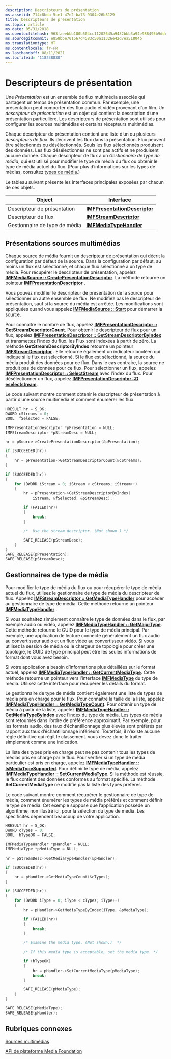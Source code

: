 ```yaml
---
description: Descripteurs de présentation
ms.assetid: 714c8bda-5ce1-47e2-ba73-9304e26b3129
title: Descripteurs de présentation
ms.topic: article
ms.date: 05/31/2018
ms.openlocfilehash: 963faeebbb180b504cc11202645a9432bbb3a94e988495b9ddcf96e550b05519
ms.sourcegitcommit: e858bbe701567d4583c50a11326e42d7ea51804b
ms.translationtype: MT
ms.contentlocale: fr-FR
ms.lasthandoff: 08/11/2021
ms.locfileid: "118238830"
---
```

# <a name="presentation-descriptors"></a>Descripteurs de présentation

Une *Présentation* est un ensemble de flux multimédia associés qui partagent un temps de présentation commun. Par exemple, une présentation peut comporter des flux audio et vidéo provenant d’un film. Un *descripteur de présentation* est un objet qui contient la description d’une présentation particulière. Les descripteurs de présentation sont utilisés pour configurer les sources multimédias et certains récepteurs multimédias.

Chaque descripteur de présentation contient une liste d’un ou plusieurs *descripteurs de flux*. Ils décrivent les flux dans la présentation. Flux peuvent être sélectionnés ou désélectionnés. Seuls les flux sélectionnés produisent des données. Les flux désélectionnés ne sont pas actifs et ne produisent aucune donnée. Chaque descripteur de flux a un *Gestionnaire de type de média*, qui est utilisé pour modifier le type de média du flux ou obtenir le type de média actuel du flux. (Pour plus d’informations sur les types de médias, consultez [types de média](media-types.md).)

Le tableau suivant présente les interfaces principales exposées par chacun de ces objets.



| Object                  | Interface                                                      |
|-------------------------|----------------------------------------------------------------|
| Descripteur de présentation | [**IMFPresentationDescriptor**](/windows/desktop/api/mfidl/nn-mfidl-imfpresentationdescriptor) |
| Descripteur de flux       | [**IMFStreamDescriptor**](/windows/desktop/api/mfidl/nn-mfidl-imfstreamdescriptor)             |
| Gestionnaire de type de média      | [**IMFMediaTypeHandler**](/windows/desktop/api/mfidl/nn-mfidl-imfmediatypehandler)             |



 

## <a name="media-source-presentations"></a>Présentations sources multimédias

Chaque source de média fournit un descripteur de présentation qui décrit la configuration par défaut de la source. Dans la configuration par défaut, au moins un flux est sélectionné, et chaque flux sélectionné a un type de média. Pour récupérer le descripteur de présentation, appelez [**IMFMediaSource :: CreatePresentationDescriptor**](/windows/desktop/api/mfidl/nf-mfidl-imfmediasource-createpresentationdescriptor). La méthode retourne un pointeur [**IMFPresentationDescriptor**](/windows/desktop/api/mfidl/nn-mfidl-imfpresentationdescriptor) .

Vous pouvez modifier le descripteur de présentation de la source pour sélectionner un autre ensemble de flux. Ne modifiez pas le descripteur de présentation, sauf si la source du média est arrêtée. Les modifications sont appliquées quand vous appelez [**IMFMediaSource :: Start**](/windows/desktop/api/mfidl/nf-mfidl-imfmediasource-start) pour démarrer la source.

Pour connaître le nombre de flux, appelez [**IMFPresentationDescriptor :: GetStreamDescriptorCount**](/windows/desktop/api/mfidl/nf-mfidl-imfpresentationdescriptor-getstreamdescriptorcount). Pour obtenir le descripteur de flux pour un flux, appelez [**IMFPresentationDescriptor :: GetStreamDescriptorByIndex**](/windows/desktop/api/mfidl/nf-mfidl-imfpresentationdescriptor-getstreamdescriptorbyindex) et transmettez l’index du flux. les Flux sont indexées à partir de zéro. La méthode **GetStreamDescriptorByIndex** retourne un pointeur [**IMFStreamDescriptor**](/windows/desktop/api/mfidl/nn-mfidl-imfstreamdescriptor) . Elle retourne également un indicateur booléen qui indique si le flux est sélectionné. Si le flux est sélectionné, la source du média produit des données pour ce flux. Dans le cas contraire, la source ne produit pas de données pour ce flux. Pour sélectionner un flux, appelez [**IMFPresentationDescriptor :: SelectStream**](/windows/desktop/api/mfidl/nf-mfidl-imfpresentationdescriptor-selectstream) avec l’index du flux. Pour désélectionner un flux, appelez [**IMFPresentationDescriptor ::D eselectstream**](/windows/desktop/api/mfidl/nf-mfidl-imfpresentationdescriptor-deselectstream).

Le code suivant montre comment obtenir le descripteur de présentation à partir d’une source multimédia et comment énumérer les flux.


```C++
HRESULT hr = S_OK;
DWORD cStreams = 0;
BOOL  fSelected = FALSE;

IMFPresentationDescriptor *pPresentation = NULL;
IMFStreamDescriptor *pStreamDesc = NULL;

hr = pSource->CreatePresentationDescriptor(&pPresentation);

if (SUCCEEDED(hr))
{
    hr = pPresentation->GetStreamDescriptorCount(&cStreams);
}

if (SUCCEEDED(hr))
{
    for (DWORD iStream = 0; iStream < cStreams; iStream++)
    {
        hr = pPresentation->GetStreamDescriptorByIndex(
            iStream, &fSelected, &pStreamDesc);

        if (FAILED(hr))
        {
            break;
        }

        /*  Use the stream descriptor. (Not shown.) */

        SAFE_RELEASE(pStreamDesc);
    }
}
SAFE_RELEASE(pPresentation);
SAFE_RELEASE(pStreamDesc);
```



## <a name="media-type-handlers"></a>Gestionnaires de type de média

Pour modifier le type de média du flux ou pour récupérer le type de média actuel du flux, utilisez le gestionnaire de type de média du descripteur de flux. Appelez [**IMFStreamDescriptor :: GetMediaTypeHandler**](/windows/desktop/api/mfidl/nf-mfidl-imfstreamdescriptor-getmediatypehandler) pour accéder au gestionnaire de type de média. Cette méthode retourne un pointeur [**IMFMediaTypeHandler**](/windows/desktop/api/mfidl/nn-mfidl-imfmediatypehandler) .

Si vous souhaitez simplement connaître le type de données dans le flux, par exemple audio ou vidéo, appelez [**IMFMediaTypeHandler :: GetMajorType**](/windows/desktop/api/mfidl/nf-mfidl-imfmediatypehandler-getmajortype). Cette méthode retourne le GUID pour le type de média principal. Par exemple, une application de lecture connecte généralement un flux audio au convertisseur audio et un flux vidéo au convertisseur vidéo. Si vous utilisez la session de média ou le chargeur de topologie pour créer une topologie, le GUID de type principal peut être les seules informations de format dont vous avez besoin.

Si votre application a besoin d’informations plus détaillées sur le format actuel, appelez [**IMFMediaTypeHandler :: GetCurrentMediaType**](/windows/desktop/api/mfidl/nf-mfidl-imfmediatypehandler-getcurrentmediatype). Cette méthode retourne un pointeur vers l’interface [**IMFMediaType**](/windows/desktop/api/mfobjects/nn-mfobjects-imfmediatype) du type de média. Utilisez cette interface pour récupérer les détails du format.

Le gestionnaire de type de média contient également une liste de types de média pris en charge pour le flux. Pour connaître la taille de la liste, appelez [**IMFMediaTypeHandler :: GetMediaTypeCount**](/windows/desktop/api/mfidl/nf-mfidl-imfmediatypehandler-getmediatypecount). Pour obtenir un type de média à partir de la liste, appelez [**IMFMediaTypeHandler :: GetMediaTypeByIndex**](/windows/desktop/api/mfidl/nf-mfidl-imfmediatypehandler-getmediatypebyindex) avec l’index du type de média. Les types de média sont retournés dans l’ordre de préférence approximatif. Par exemple, pour les formats audio, des taux d’échantillonnage plus élevés sont préférés par rapport aux taux d’échantillonnage inférieurs. Toutefois, il n’existe aucune règle définitive qui régit le classement. vous devez donc le traiter simplement comme une indication.

La liste des types pris en charge peut ne pas contenir tous les types de médias pris en charge par le flux. Pour vérifier si un type de média particulier est pris en charge, appelez [**IMFMediaTypeHandler :: IsMediaTypeSupported**](/windows/desktop/api/mfidl/nf-mfidl-imfmediatypehandler-ismediatypesupported). Pour définir le type de média, appelez [**IMFMediaTypeHandler :: SetCurrentMediaType**](/windows/desktop/api/mfidl/nf-mfidl-imfmediatypehandler-setcurrentmediatype). Si la méthode est réussie, le flux contient des données conformes au format spécifié. La méthode **SetCurrentMediaType** ne modifie pas la liste des types préférés.

Le code suivant montre comment récupérer le gestionnaire de type de média, comment énumérer les types de média préférés et comment définir le type de média. Cet exemple suppose que l’application possède un algorithme, non illustré ici, pour la sélection du type de média. Les spécificités dépendent beaucoup de votre application.


```C++
HRESULT hr = S_OK;
DWORD cTypes = 0;
BOOL  bTypeOK = FALSE;

IMFMediaTypeHandler *pHandler = NULL;
IMFMediaType *pMediaType = NULL;

hr = pStreamDesc->GetMediaTypeHandler(&pHandler);

if (SUCCEEDED(hr))
{
    hr = pHandler->GetMediaTypeCount(&cTypes);
}

if (SUCCEEDED(hr))
{
    for (DWORD iType = 0; iType < cTypes; iType++)
    {   
        hr = pHandler->GetMediaTypeByIndex(iType, &pMediaType);

        if (FAILED(hr))
        {
            break;
        }

        /* Examine the media type. (Not shown.)  */

        /* If this media type is acceptable, set the media type. */

        if (bTypeOK)
        {
            hr = pHandler->SetCurrentMediaType(pMediaType);
            break;
        }

        SAFE_RELEASE(pMediaType);
    }
}    

SAFE_RELEASE(pMediaType);
SAFE_RELEASE(pHandler);
```



## <a name="related-topics"></a>Rubriques connexes

<dl> <dt>

[Sources multimédias](media-sources.md)
</dt> <dt>

[API de plateforme Media Foundation](media-foundation-platform-apis.md)
</dt> </dl>

 

 



